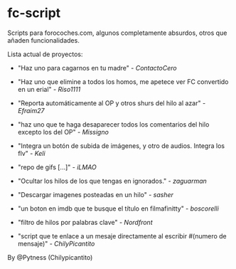 # fc-script

Scripts para forocoches.com, algunos completamente absurdos, otros que añaden funcionalidades.


Lista actual de proyectos:

- "Haz uno para cagarnos en tu madre" - *ContactoCero*

- "Haz uno que elimine a todos los homos, me apetece ver FC convertido en un erial" - *Riso1111*

- "Reporta automáticamente al OP y otros shurs del hilo al azar" - *Efraim27*

- "haz uno que te haga desaparecer todos los comentarios del hilo excepto los del OP" - *Missigno*

- "Integra un botón de subida de imágenes, y otro de audios. Integra los flv" - *Keli*

- "repo de gifs [...]" - *iLMAO*

- "Ocultar los hilos de los que tengas en ignorados." - *zaguarman*

- "Descargar imagenes posteadas en un hilo" - *sasher*

- "un boton en imdb que te busque el título en filmafinitty" - *boscorelli*

- "filtro de hilos por palabras clave" - *Nordfront*

- "script que te enlace a un mesaje directamente al escribir #(numero de mensaje)" - *ChilyPicantito*



By @Pytness (Chilypicantito)
